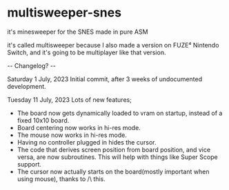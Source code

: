 # multisweeper-snes

it's minesweeper for the SNES made in pure ASM

it's called multisweeper because I also made a version on FUZE⁴ Nintendo Switch, and it's going to be multiplayer like that version.


-- Changelog? --

Saturday 1 July, 2023
Initial commit, after 3 weeks of undocumented development.

Tuesday 11 July, 2023
Lots of new features;
- The board now gets dynamically loaded to vram on startup, instead of a fixed 10x10 board.
- Board centering now works in hi-res mode.
- The mouse now works in hi-res mode.
- Having no controller plugged in hides the cursor.
- The code that derives screen position from board position, and vice versa, are now subroutines. This will help with things like Super Scope support.
- The cursor now actually starts on the board(mostly important when using mouse), thanks to /\ this.